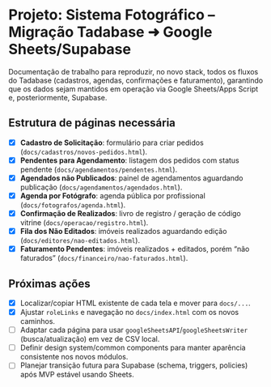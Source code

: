 # Projeto: Sistema Fotográfico – Migração Tadabase ➜ Google Sheets/Supabase
Documentação de trabalho para reproduzir, no novo stack, todos os fluxos do Tadabase (cadastros, agendas, confirmações e faturamento), garantindo que os dados sejam mantidos em operação via Google Sheets/Apps Script e, posteriormente, Supabase.

## Estrutura de páginas necessária
- [x] **Cadastro de Solicitação**: formulário para criar pedidos (`docs/cadastros/novos-pedidos.html`).
- [x] **Pendentes para Agendamento**: listagem dos pedidos com status pendente (`docs/agendamentos/pendentes.html`).
- [x] **Agendados não Publicados**: painel de agendamentos aguardando publicação (`docs/agendamentos/agendados.html`).
- [x] **Agenda por Fotógrafo**: agenda pública por profissional (`docs/fotografos/agenda.html`).
- [x] **Confirmação de Realizados**: livro de registro / geração de código vitrine (`docs/operacao/registro.html`).
- [x] **Fila dos Não Editados**: imóveis realizados aguardando edição (`docs/editores/nao-editados.html`).
- [x] **Faturamento Pendentes**: imóveis realizados + editados, porém “não faturados” (`docs/financeiro/nao-faturados.html`).

## Próximas ações
- [x] Localizar/copiar HTML existente de cada tela e mover para `docs/...`.
- [x] Ajustar `roleLinks` e navegação no `docs/index.html` com os novos caminhos.
- [ ] Adaptar cada página para usar `googleSheetsAPI`/`googleSheetsWriter` (busca/atualização) em vez de CSV local.
- [ ] Definir design system/common components para manter aparência consistente nos novos módulos.
- [ ] Planejar transição futura para Supabase (schema, triggers, policies) após MVP estável usando Sheets.
